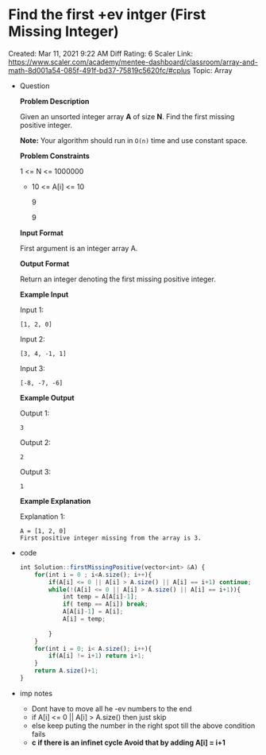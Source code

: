 # Find the first +ev intger (First Missing Integer)

Created: Mar 11, 2021 9:22 AM
Diff Rating: 6
Scaler Link: https://www.scaler.com/academy/mentee-dashboard/classroom/array-and-math-8d001a54-085f-491f-bd37-75819c5620fc/#cplus
Topic: Array

- Question

    **Problem Description**

    Given an unsorted integer array **A** of size **N**. Find the first missing positive integer.

    **Note:** Your algorithm should run in `O(n)` time and use constant space.

    **Problem Constraints**

    1 <= N <= 1000000

    - 10 <= A[i] <= 10

        9

        9

    **Input Format**

    First argument is an integer array A.

    **Output Format**

    Return an integer denoting the first missing positive integer.

    **Example Input**

    Input 1:

    ```
    [1, 2, 0]
    ```

    Input 2:

    ```
    [3, 4, -1, 1]
    ```

    Input 3:

    ```
    [-8, -7, -6]
    ```

    **Example Output**

    Output 1:

    ```
    3
    ```

    Output 2:

    ```
    2
    ```

    Output 3:

    ```
    1
    ```

    **Example Explanation**

    Explanation 1:

    ```
    A = [1, 2, 0]
    First positive integer missing from the array is 3.
    ```

- code

    ```jsx
    int Solution::firstMissingPositive(vector<int> &A) {
        for(int i = 0 ; i<A.size(); i++){
            if(A[i] <= 0 || A[i] > A.size() || A[i] == i+1) continue;
            while(!(A[i] <= 0 || A[i] > A.size() || A[i] == i+1)){
                int temp = A[A[i]-1];
                if( temp == A[i]) break;
                A[A[i]-1] = A[i];
                A[i] = temp;
                
            }
        }
        for(int i = 0; i< A.size(); i++){
            if(A[i] != i+1) return i+1;
        }
        return A.size()+1;
    }
    ```

- imp notes
    - Dont have to move all he -ev numbers to the end
    - if A[i] <= 0 || A[i] > A.size()  then just skip
    - else keep puting the number in the right spot till the above condition fails
    - **c if there is an infinet cycle Avoid that by adding A[i] = i+1**
